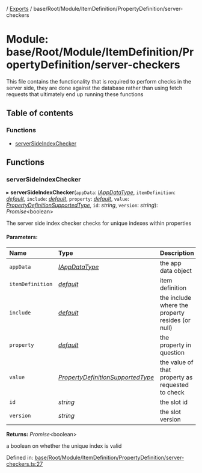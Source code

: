 [](../README.md) / [Exports](../modules.md) / base/Root/Module/ItemDefinition/PropertyDefinition/server-checkers

# Module: base/Root/Module/ItemDefinition/PropertyDefinition/server-checkers

This file contains the functionality that is required to perform checks
in the server side, they are done against the database rather than
using fetch requests that ultimately end up running these functions

## Table of contents

### Functions

- [serverSideIndexChecker](base_root_module_itemdefinition_propertydefinition_server_checkers.md#serversideindexchecker)

## Functions

### serverSideIndexChecker

▸ **serverSideIndexChecker**(`appData`: [*IAppDataType*](../interfaces/server.iappdatatype.md), `itemDefinition`: [*default*](../classes/base_root_module_itemdefinition.default.md), `include`: [*default*](../classes/base_root_module_itemdefinition_include.default.md), `property`: [*default*](../classes/base_root_module_itemdefinition_propertydefinition.default.md), `value`: [*PropertyDefinitionSupportedType*](base_root_module_itemdefinition_propertydefinition_types.md#propertydefinitionsupportedtype), `id`: *string*, `version`: *string*): *Promise*<boolean\>

The server side index checker checks for unique indexes within properties

#### Parameters:

Name | Type | Description |
:------ | :------ | :------ |
`appData` | [*IAppDataType*](../interfaces/server.iappdatatype.md) | the app data object   |
`itemDefinition` | [*default*](../classes/base_root_module_itemdefinition.default.md) | item definition   |
`include` | [*default*](../classes/base_root_module_itemdefinition_include.default.md) | the include where the property resides (or null)   |
`property` | [*default*](../classes/base_root_module_itemdefinition_propertydefinition.default.md) | the property in question   |
`value` | [*PropertyDefinitionSupportedType*](base_root_module_itemdefinition_propertydefinition_types.md#propertydefinitionsupportedtype) | the value of that property as requested to check   |
`id` | *string* | the slot id   |
`version` | *string* | the slot version   |

**Returns:** *Promise*<boolean\>

a boolean on whether the unique index is valid

Defined in: [base/Root/Module/ItemDefinition/PropertyDefinition/server-checkers.ts:27](https://github.com/onzag/itemize/blob/0569bdf2/base/Root/Module/ItemDefinition/PropertyDefinition/server-checkers.ts#L27)
